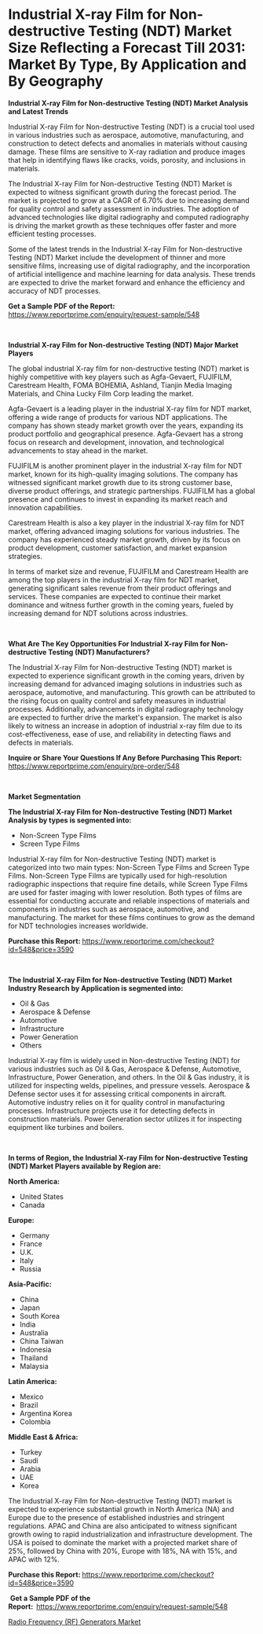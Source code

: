 <p><h1>Industrial X-ray Film for Non-destructive Testing (NDT) Market Size Reflecting a Forecast Till 2031: Market By Type, By Application and By Geography</h1></p><p><strong>Industrial X-ray Film for Non-destructive Testing (NDT) Market Analysis and Latest Trends</strong></p>
<p><p>Industrial X-ray Film for Non-destructive Testing (NDT) is a crucial tool used in various industries such as aerospace, automotive, manufacturing, and construction to detect defects and anomalies in materials without causing damage. These films are sensitive to X-ray radiation and produce images that help in identifying flaws like cracks, voids, porosity, and inclusions in materials.</p><p>The Industrial X-ray Film for Non-destructive Testing (NDT) Market is expected to witness significant growth during the forecast period. The market is projected to grow at a CAGR of 6.70% due to increasing demand for quality control and safety assessment in industries. The adoption of advanced technologies like digital radiography and computed radiography is driving the market growth as these techniques offer faster and more efficient testing processes.</p><p>Some of the latest trends in the Industrial X-ray Film for Non-destructive Testing (NDT) Market include the development of thinner and more sensitive films, increasing use of digital radiography, and the incorporation of artificial intelligence and machine learning for data analysis. These trends are expected to drive the market forward and enhance the efficiency and accuracy of NDT processes.</p></p>
<p><strong>Get a Sample PDF of the Report:&nbsp;</strong> <a href="https://www.reportprime.com/enquiry/request-sample/548">https://www.reportprime.com/enquiry/request-sample/548</a></p>
<p>&nbsp;</p>
<p><strong>Industrial X-ray Film for Non-destructive Testing (NDT) Major Market Players</strong></p>
<p><p>The global industrial X-ray film for non-destructive testing (NDT) market is highly competitive with key players such as Agfa-Gevaert, FUJIFILM, Carestream Health, FOMA BOHEMIA, Ashland, Tianjin Media Imaging Materials, and China Lucky Film Corp leading the market.</p><p>Agfa-Gevaert is a leading player in the industrial X-ray film for NDT market, offering a wide range of products for various NDT applications. The company has shown steady market growth over the years, expanding its product portfolio and geographical presence. Agfa-Gevaert has a strong focus on research and development, innovation, and technological advancements to stay ahead in the market.</p><p>FUJIFILM is another prominent player in the industrial X-ray film for NDT market, known for its high-quality imaging solutions. The company has witnessed significant market growth due to its strong customer base, diverse product offerings, and strategic partnerships. FUJIFILM has a global presence and continues to invest in expanding its market reach and innovation capabilities.</p><p>Carestream Health is also a key player in the industrial X-ray film for NDT market, offering advanced imaging solutions for various industries. The company has experienced steady market growth, driven by its focus on product development, customer satisfaction, and market expansion strategies.</p><p>In terms of market size and revenue, FUJIFILM and Carestream Health are among the top players in the industrial X-ray film for NDT market, generating significant sales revenue from their product offerings and services. These companies are expected to continue their market dominance and witness further growth in the coming years, fueled by increasing demand for NDT solutions across industries.</p></p>
<p>&nbsp;</p>
<p><strong>What Are The Key Opportunities For Industrial X-ray Film for Non-destructive Testing (NDT) Manufacturers?</strong></p>
<p><p>The Industrial X-ray Film for Non-destructive Testing (NDT) market is expected to experience significant growth in the coming years, driven by increasing demand for advanced imaging solutions in industries such as aerospace, automotive, and manufacturing. This growth can be attributed to the rising focus on quality control and safety measures in industrial processes. Additionally, advancements in digital radiography technology are expected to further drive the market's expansion. The market is also likely to witness an increase in adoption of industrial x-ray film due to its cost-effectiveness, ease of use, and reliability in detecting flaws and defects in materials.</p></p>
<p><strong>Inquire or Share Your Questions If Any Before Purchasing This Report:</strong> <a href="https://www.reportprime.com/enquiry/pre-order/548">https://www.reportprime.com/enquiry/pre-order/548</a></p>
<p>&nbsp;</p>
<p><strong>Market Segmentation</strong></p>
<p><strong>The Industrial X-ray Film for Non-destructive Testing (NDT) Market Analysis by types is segmented into:</strong></p>
<p><ul><li>Non-Screen Type Films</li><li>Screen Type Films</li></ul></p>
<p><p>Industrial X-ray film for Non-destructive Testing (NDT) market is categorized into two main types: Non-Screen Type Films and Screen Type Films. Non-Screen Type Films are typically used for high-resolution radiographic inspections that require fine details, while Screen Type Films are used for faster imaging with lower resolution. Both types of films are essential for conducting accurate and reliable inspections of materials and components in industries such as aerospace, automotive, and manufacturing. The market for these films continues to grow as the demand for NDT technologies increases worldwide.</p></p>
<p><strong>Purchase this Report:&nbsp;</strong><a href="https://www.reportprime.com/checkout?id=548&price=3590">https://www.reportprime.com/checkout?id=548&price=3590</a></p>
<p>&nbsp;</p>
<p><strong>The Industrial X-ray Film for Non-destructive Testing (NDT) Market Industry Research by Application is segmented into:</strong></p>
<p><ul><li>Oil & Gas</li><li>Aerospace & Defense</li><li>Automotive</li><li>Infrastructure</li><li>Power Generation</li><li>Others</li></ul></p>
<p><p>Industrial X-ray film is widely used in Non-destructive Testing (NDT) for various industries such as Oil & Gas, Aerospace & Defense, Automotive, Infrastructure, Power Generation, and others. In the Oil & Gas industry, it is utilized for inspecting welds, pipelines, and pressure vessels. Aerospace & Defense sector uses it for assessing critical components in aircraft. Automotive industry relies on it for quality control in manufacturing processes. Infrastructure projects use it for detecting defects in construction materials. Power Generation sector utilizes it for inspecting equipment like turbines and boilers.</p></p>
<p>&nbsp;</p>
<p><strong>In terms of Region, the Industrial X-ray Film for Non-destructive Testing (NDT) Market Players available by Region are:</strong></p>
<p>
    <p> <strong> North America: </strong>
        <ul>
            <li>United States</li>
            <li>Canada</li>
        </ul>
        </p> 
    <p> <strong> Europe: </strong>
        <ul>
            <li>Germany</li>
            <li>France</li>
            <li>U.K.</li>
            <li>Italy</li>
            <li>Russia</li>
        </ul>
        </p> 
    <p> <strong> Asia-Pacific: </strong>
        <ul>
            <li>China</li>
            <li>Japan</li>
            <li>South Korea</li>
            <li>India</li>
            <li>Australia</li>
            <li>China Taiwan</li>
            <li>Indonesia</li>
            <li>Thailand</li>
            <li>Malaysia</li>
        </ul>
        </p> 
    <p> <strong> Latin America: </strong>
        <ul>
            <li>Mexico</li>
            <li>Brazil</li>
            <li>Argentina Korea</li>
            <li>Colombia</li>
        </ul>
        </p> 
    <p> <strong> Middle East & Africa: </strong>
        <ul>
            <li>Turkey</li>
            <li>Saudi</li>
            <li>Arabia</li>
            <li>UAE</li>
            <li>Korea</li>
        </ul>
    </p>
    </p>
<p><p>The Industrial X-ray Film for Non-destructive Testing (NDT) market is expected to experience substantial growth in North America (NA) and Europe due to the presence of established industries and stringent regulations. APAC and China are also anticipated to witness significant growth owing to rapid industrialization and infrastructure development. The USA is poised to dominate the market with a projected market share of 25%, followed by China with 20%, Europe with 18%, NA with 15%, and APAC with 12%.</p></p>
<p><strong>Purchase this Report: </strong><a href="https://www.reportprime.com/checkout?id=548&price=3590">https://www.reportprime.com/checkout?id=548&price=3590</a></p>
<p>&nbsp;<strong>Get a Sample PDF of the Report:&nbsp;&nbsp;</strong><a href="https://www.reportprime.com/enquiry/request-sample/548">https://www.reportprime.com/enquiry/request-sample/548</a></p>
<p><strong></strong></p>
<p><p><a href="https://eight-handstand-8fb.notion.site/Decoding-the-Radio-Frequency-RF-Generators-Market-A-Deep-Dive-into-the-Latest-Market-Trends-Mark-e8ef5dac3d9841d8920e4e9b5ddc9e7d">Radio Frequency (RF) Generators Market</a></p></p>